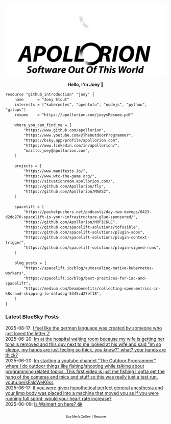 ![Personal Website](https://raw.githubusercontent.com/Apollorion/apollorion/main/logos/new-large-white-transparent.png#gh-dark-mode-only)![Personal Website](https://raw.githubusercontent.com/Apollorion/apollorion/main/logos/new-large-black-transparent.png#gh-light-mode-only)

<p align="center">
    <b>Hello, I'm Joey 👋</b>
</p>

```hcl
resource "github_introduction" "joey" {
    name      = "Joey Stout"
    interests = ["kubernetes", "opentofu", "nodejs", "python", "gitops"]
    resume    = "https://apollorion.com/joeysResume.pdf"

    where_you_can_find_me = [
        "https://www.github.com/apollorion",
        "https://www.youtube.com/@TheOutdoorProgrammer",
        "https://bsky.app/profile/apollorion.com",
        "https://www.linkedin.com/in/apollorion/",
        "mailto:joey@apollorion.com",
    ]

    projects = [
        "https://www.manifests.io/",
        "https://www.wtc-the-game.org/",
        "https://situationroom.apollorion.com/",
        "https://github.com/Apollorion/fly",
        "https://github.com/Apollorion/MAAS2",
    ]

    spacelift = [
        "https://packetpushers.net/podcasts/day-two-devops/0423-d2do270-spacelift-is-your-infrastructure-glue-sponsored/",
        "https://github.com/Apollorion/MRPICKLE",
        "https://github.com/spacelift-solutions/tofusible",
        "https://github.com/spacelift-solutions/plugin-sops",
        "https://github.com/spacelift-solutions/plugin-context-trigger",
        "https://github.com/spacelift-solutions/plugin-signed-runs",
    ]

    blog_posts = [
        "https://spacelift.io/blog/autoscaling-native-kubernetes-workers",
        "https://spacelift.io/blog/best-practices-for-iac-and-spacelift",
        "https://medium.com/beambenefits/collecting-open-metrics-in-k8s-and-shipping-to-datadog-5345cd27ef18",
    ]
}
```

### Latest BlueSky Posts
2025-08-17: [I feel like the german language was created by someone who just loved the letter Z ](https://bsky.app/profile/apollorion.com/post/3lwld7bq5p22w)  
2025-06-20: [Im at the hospital waiting room because my wife is getting her tonsils removed and this guy next to me looked at his wife and said "im so sleepy, my hands are just feeling so thick, you know?" what? your hands are thick? ](https://bsky.app/profile/apollorion.com/post/3ls2g4iczwc2x)  
2025-06-20: [Im starting a youtube channel "The Outdoor Programmer" where I do outdoor things like fishing/shooting while talking about programming related topics.  This first video is just me fishing I gotta get the hang of the cameras and mics and stuff so this was really just a test run.  youtu.be/sFalcWeK6ss ](https://bsky.app/profile/apollorion.com/post/3lrzb6ukzis2a)  
2025-06-17: [If you were given hypothetical perfect general anesthesia and your limp body was placed into a machine that moved you as if you were running full sprint, would your heart rate increase? ](https://bsky.app/profile/apollorion.com/post/3lrr6u45za22x)  
2025-06-09: [Is Walmart on here? 😂 ](https://bsky.app/profile/apollorion.com/post/3lr77hlaf6k2l)  


<p align="center">
    <a href="https://www.buymeacoffee.com/apollorion"><sub><sub>Buy Me A Coffee</sub></sub></a> <sub><sub>|</sub></sub> <a href="https://apollorion.com/joeysResume.pdf"><sub><sub>Resume</sub></sub></a>
</p>
